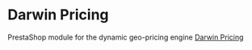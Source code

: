 # Darwin Pricing
PrestaShop module for the dynamic geo-pricing engine [Darwin Pricing](https://www.darwinpricing.com)
